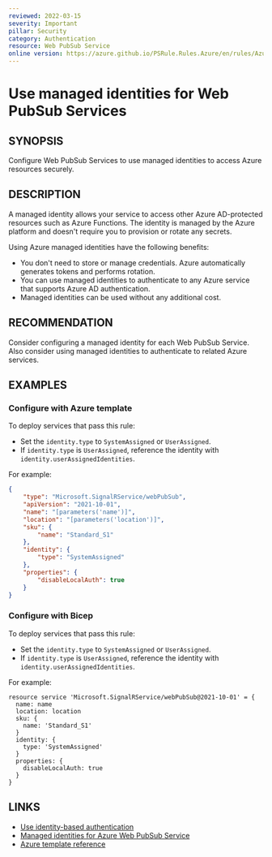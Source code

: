 ```yaml
---
reviewed: 2022-03-15
severity: Important
pillar: Security
category: Authentication
resource: Web PubSub Service
online version: https://azure.github.io/PSRule.Rules.Azure/en/rules/Azure.WebPubSub.ManagedIdentity/
---
```


# Use managed identities for Web PubSub Services

## SYNOPSIS

Configure Web PubSub Services to use managed identities to access Azure resources securely.

## DESCRIPTION

A managed identity allows your service to access other Azure AD-protected resources such as Azure Functions.
The identity is managed by the Azure platform and doesn't require you to provision or rotate any secrets.

Using Azure managed identities have the following benefits:

- You don't need to store or manage credentials.
  Azure automatically generates tokens and performs rotation.
- You can use managed identities to authenticate to any Azure service that supports Azure AD authentication.
- Managed identities can be used without any additional cost.

## RECOMMENDATION

Consider configuring a managed identity for each Web PubSub Service.
Also consider using managed identities to authenticate to related Azure services.

## EXAMPLES

### Configure with Azure template

To deploy services that pass this rule:

- Set the `identity.type` to `SystemAssigned` or `UserAssigned`.
- If `identity.type` is `UserAssigned`, reference the identity with `identity.userAssignedIdentities`.

For example:

```json
{
    "type": "Microsoft.SignalRService/webPubSub",
    "apiVersion": "2021-10-01",
    "name": "[parameters('name')]",
    "location": "[parameters('location')]",
    "sku": {
        "name": "Standard_S1"
    },
    "identity": {
        "type": "SystemAssigned"
    },
    "properties": {
        "disableLocalAuth": true
    }
}
```

### Configure with Bicep

To deploy services that pass this rule:

- Set the `identity.type` to `SystemAssigned` or `UserAssigned`.
- If `identity.type` is `UserAssigned`, reference the identity with `identity.userAssignedIdentities`.

For example:

```bicep
resource service 'Microsoft.SignalRService/webPubSub@2021-10-01' = {
  name: name
  location: location
  sku: {
    name: 'Standard_S1'
  }
  identity: {
    type: 'SystemAssigned'
  }
  properties: {
    disableLocalAuth: true
  }
}
```

## LINKS

- [Use identity-based authentication](https://learn.microsoft.com/azure/architecture/framework/security/design-identity-authentication#use-identity-based-authentication)
- [Managed identities for Azure Web PubSub Service](https://docs.microsoft.com/azure/azure-web-pubsub/howto-use-managed-identity)
- [Azure template reference](https://docs.microsoft.com/azure/templates/microsoft.signalrservice/webpubsub)
